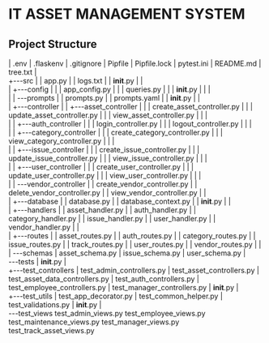 # IT ASSET MANAGEMENT SYSTEM

##  Project Structure
|   .env
|   .flaskenv
|   .gitignore
|   Pipfile
|   Pipfile.lock
|   pytest.ini
|   README.md
|   tree.txt
|   
+---src
|   |   app.py
|   |   logs.txt
|   |   __init__.py
|   |   
|   +---config
|   |   |   app_config.py
|   |   |   queries.py
|   |   |   __init__.py
|   |   |   
|   |   \---prompts
|   |           prompts.py
|   |           prompts.yaml
|   |           __init__.py
|   |           
|   +---controller
|   |   +---asset_controller
|   |   |       create_asset_controller.py
|   |   |       update_asset_controller.py
|   |   |       view_asset_controller.py
|   |   |       
|   |   +---auth_controller
|   |   |       login_controller.py
|   |   |       logout_controller.py
|   |   |       
|   |   +---category_controller
|   |   |       create_category_controller.py
|   |   |       view_category_controller.py
|   |   |       
|   |   +---issue_controller
|   |   |       create_issue_controller.py
|   |   |       update_issue_controller.py
|   |   |       view_issue_controller.py
|   |   |       
|   |   +---user_controller
|   |   |       create_user_controller.py
|   |   |       update_user_controller.py
|   |   |       view_user_controller.py
|   |   |       
|   |   \---vendor_controller
|   |           create_vendor_controller.py
|   |           delete_vendor_controller.py
|   |           view_vendor_controller.py
|   |           
|   +---database
|   |       database.py
|   |       database_context.py
|   |       __init__.py
|   |       
|   +---handlers
|   |       asset_handler.py
|   |       auth_handler.py
|   |       category_handler.py
|   |       issue_handler.py
|   |       user_handler.py
|   |       vendor_handler.py
|   |       
|   +---routes
|   |       asset_routes.py
|   |       auth_routes.py
|   |       category_routes.py
|   |       issue_routes.py
|   |       track_routes.py
|   |       user_routes.py
|   |       vendor_routes.py
|   |       
|   \---schemas
|           asset_schema.py
|           issue_schema.py
|           user_schema.py
|           
\---tests
    |   __init__.py
    |   
    +---test_controllers
    |       test_admin_controllers.py
    |       test_asset_controllers.py
    |       test_asset_data_controllers.py
    |       test_auth_controllers.py
    |       test_employee_controllers.py
    |       test_manager_controllers.py
    |       __init__.py
    |       
    +---test_utils
    |       test_app_decorator.py
    |       test_common_helper.py
    |       test_validations.py
    |       __init__.py
    |       
    \---test_views
            test_admin_views.py
            test_employee_views.py
            test_maintenance_views.py
            test_manager_views.py
            test_track_asset_views.py
            
